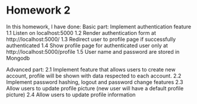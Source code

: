 # Homework 2
In this homework, I have done:
Basic part: Implement authentication feature
    1.1 Listen on localhost:5000
    1.2 Render authentication form at http://localhost:5000/
    1.3 Redirect user to profile page if successfully authenticated
    1.4 Show profile page for authenticated user only at http://localhost:5000/profile
    1.5 User name and password are stored in Mongodb

Advanced part:
    2.1 Implement feature that allows users to create new account, profile will be shown with data respected to each account.
    2.2 Implement password hashing, logout and password change features
    2.3 Allow users to update profile picture (new user will have a default profile picture)
    2.4 Allow users to update profile information